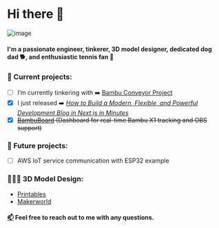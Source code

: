 # Hi there 👋 
![image](https://komarev.com/ghpvc/?username=T0NYZ0&style=flat-square")
#### I'm a passionate engineer, tinkerer, 3D model designer, dedicated dog dad 🐕, and enthusiastic tennis fan 🎾


### 🚀 Current projects:

- [ ] I’m currently tinkering with ➡️ [Bambu Conveyor Project](https://t0nyz.com/projects/bambuconveyor)
- [x] I just released ➡️ *[How to Build a Modern, Flexible, and Powerful Development Blog in Next.js in Minutes](https://t0nyz.com/projects/nextjsblog)*
- [x] ~~[BambuBoard](https://t0nyz.com/projects/bambuboard) (Dashboard for real-time Bambu X1 tracking and OBS support)~~

### 🔮 Future projects:
- [ ] AWS IoT service communication with ESP32 example


### 👨🏻‍🔬 3D Model Design:
- [Printables](https://www.printables.com/@tonyz)
- [Makerworld](https://makerworld.com/en/@t0nyz)


#### [📫](mailto:tonyz@outlook.com) Feel free to reach out to me with any questions. 

